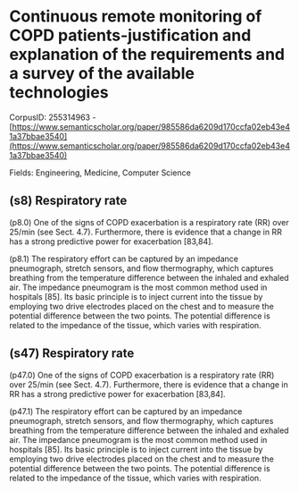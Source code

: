 # Continuous remote monitoring of COPD patients-justification and explanation of the requirements and a survey of the available technologies

CorpusID: 255314963 - [https://www.semanticscholar.org/paper/985586da6209d170ccfa02eb43e41a37bbae3540](https://www.semanticscholar.org/paper/985586da6209d170ccfa02eb43e41a37bbae3540)

Fields: Engineering, Medicine, Computer Science

## (s8) Respiratory rate
(p8.0) One of the signs of COPD exacerbation is a respiratory rate (RR) over 25/min (see Sect. 4.7). Furthermore, there is evidence that a change in RR has a strong predictive power for exacerbation [83,84].

(p8.1) The respiratory effort can be captured by an impedance pneumograph, stretch sensors, and flow thermography, which captures breathing from the temperature difference between the inhaled and exhaled air. The impedance pneumogram is the most common method used in hospitals [85]. Its basic principle is to inject current into the tissue by employing two drive electrodes placed on the chest and to measure the potential difference between the two points. The potential difference is related to the impedance of the tissue, which varies with respiration.
## (s47) Respiratory rate
(p47.0) One of the signs of COPD exacerbation is a respiratory rate (RR) over 25/min (see Sect. 4.7). Furthermore, there is evidence that a change in RR has a strong predictive power for exacerbation [83,84].

(p47.1) The respiratory effort can be captured by an impedance pneumograph, stretch sensors, and flow thermography, which captures breathing from the temperature difference between the inhaled and exhaled air. The impedance pneumogram is the most common method used in hospitals [85]. Its basic principle is to inject current into the tissue by employing two drive electrodes placed on the chest and to measure the potential difference between the two points. The potential difference is related to the impedance of the tissue, which varies with respiration.
